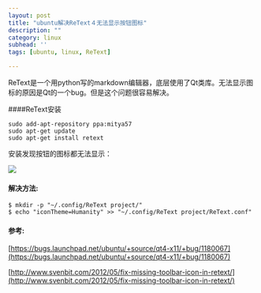 ```yaml
---
layout: post
title: "ubuntu解决ReText４无法显示按钮图标"
description: ""
category: linux
subhead: ''
tags: [ubuntu, linux, ReText]

---
```


ReText是一个用python写的markdown编辑器，底层使用了Qt类库。无法显示图标的原因是Qt的一个bug。但是这个问题很容易解决。

####ReText安装

    sudo add-apt-repository ppa:mitya57
    sudo apt-get update
    sudo apt-get install retext
    
安装发现按钮的图标都无法显示：

![](http://i1298.photobucket.com/albums/ag53/lichengwu/NewdocumentmdashReText_001_zpse77c6b89.png)

#### 解决方法:

    $ mkdir -p "~/.config/ReText project/"
    $ echo "iconTheme=Humanity" >> "~/.config/ReText project/ReText.conf"
    
#### 参考:

[https://bugs.launchpad.net/ubuntu/+source/qt4-x11/+bug/1180067](https://bugs.launchpad.net/ubuntu/+source/qt4-x11/+bug/1180067)

[http://www.svenbit.com/2012/05/fix-missing-toolbar-icon-in-retext/](http://www.svenbit.com/2012/05/fix-missing-toolbar-icon-in-retext/)
    
